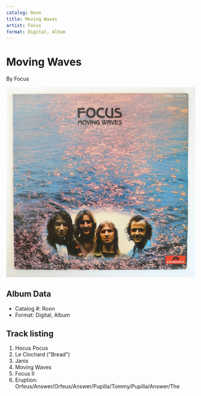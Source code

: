 ```yaml
---
catalog: Roon
title: Moving Waves
artist: Focus
format: Digital, Album
---
```


# Moving Waves

By Focus

![](../../assets/albumcovers/Focus-Moving_Waves.png)

## Album Data

- Catalog #: Roon
- Format: Digital, Album


## Track listing


1. Hocus Pocus
2. Le Clochard ("Bread")
3. Janis
4. Moving Waves
5. Focus II
6. Eruption: Orfeus/Answer/Orfeus/Answer/Pupilla/Tommy/Pupilla/Answer/The

